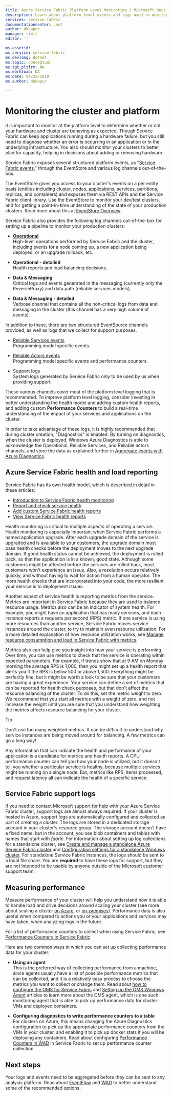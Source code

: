 ```yaml
---
title: Azure Service Fabric Platform Level Monitoring | Microsoft Docs
description: Learn about platform level events and logs used to monitor and diagnose Azure Service Fabric clusters.
services: service-fabric
documentationcenter: .net
author: dkkapur
manager: timlt
editor: ''

ms.assetid:
ms.service: service-fabric
ms.devlang: dotnet
ms.topic: conceptual
ms.tgt_pltfrm: NA
ms.workload: NA
ms.date: 04/25/2018
ms.author: dekapur

---
```


# Monitoring the cluster and platform

It is important to monitor at the platform level to determine whether or not your hardware and cluster are behaving as expected. Though Service Fabric can keep applications running during a hardware failure, but you still need to diagnose whether an error is occurring in an application or in the underlying infrastructure. You also should monitor your clusters to better plan for capacity, helping in decisions about adding or removing hardware.

Service Fabric exposes several structured platform events, as "[Service Fabric events](service-fabric-diagnostics-events.md)," through the EventStore and various log channels out-of-the-box. 

The EventStore gives you access to your cluster's events on a per entity basis (entities including cluster, nodes, applications, services, partitions, replicas, and containers) and exposes them via REST APIs and the Service Fabric client library. Use the EventStore to monitor your dev/test clusters, and for getting a point-in-time understanding of the state of your production clusters. Read more about this at [EventStore Overview](service-fabric-diagnostics-eventstore.md).

Service Fabric also provides the following log channels out-of-the-box for setting up a pipeline to monitor your production clusters:

* [**Operational**](service-fabric-diagnostics-event-generation-operational.md)  
High-level operations performed by Service Fabric and the cluster, including events for a node coming up, a new application being deployed, or an upgrade rollback, etc.

* **Operational - detailed**  
Health reports and load balancing decisions.

* **Data & Messaging**  
Critical logs and events generated in the messaging (currently only the ReverseProxy) and data path (reliable services models).

* **Data & Messaging - detailed**  
Verbose channel that contains all the non-critical logs from data and messaging in the cluster (this channel has a very high volume of events).

In addition to these, there are two structured EventSource channels provided, as well as logs that we collect for support purposes.

* [Reliable Services events](service-fabric-reliable-services-diagnostics.md)  
Programming model specific events.

* [Reliable Actors events](service-fabric-reliable-actors-diagnostics.md)  
Programming model specific events and performance counters.

* Support logs  
System logs generated by Service Fabric only to be used by us when providing support.

These various channels cover most of the platform level logging that is recommended. To improve platform level logging, consider investing in better understanding the health model and adding custom health reports, and adding custom **Performance Counters** to build a real-time understanding of the impact of your services and applications on the cluster.

In order to take advantage of these logs, it is highly recommended that during cluster creation, "Diagnostics" is enabled. 
By turning on diagnostics, when the cluster is deployed, Windows Azure Diagnostics is able to acknowledge the Operational, 
Reliable Services, and Reliable actors channels, and store the data as explained further 
in [Aggregate events with Azure Diagnostics](service-fabric-diagnostics-event-aggregation-wad.md).

## Azure Service Fabric health and load reporting

Service Fabric has its own health model, which is described in detail in these articles:

- [Introduction to Service Fabric health monitoring](service-fabric-health-introduction.md)
- [Report and check service health](service-fabric-diagnostics-how-to-report-and-check-service-health.md)
- [Add custom Service Fabric health reports](service-fabric-report-health.md)
- [View Service Fabric health reports](service-fabric-view-entities-aggregated-health.md)

Health monitoring is critical to multiple aspects of operating a service. Health monitoring is especially important when Service Fabric performs a named application upgrade. After each upgrade domain of the service is upgraded and is available to your customers, the upgrade domain must pass health checks before the deployment moves to the next upgrade domain. If good health status cannot be achieved, the deployment is rolled back, so that the application is in a known, good state. Although some customers might be affected before the services are rolled back, most customers won't experience an issue. Also, a resolution occurs relatively quickly, and without having to wait for action from a human operator. The more health checks that are incorporated into your code, the more resilient your service is to deployment issues.

Another aspect of service health is reporting metrics from the service. Metrics are important in Service Fabric because they are used to balance resource usage. Metrics also can be an indicator of system health. For example, you might have an application that has many services, and each instance reports a requests per second (RPS) metric. If one service is using more resources than another service, Service Fabric moves service instances around the cluster, to try to maintain even resource utilization. For a more detailed explanation of how resource utilization works, see [Manage resource consumption and load in Service Fabric with metrics](service-fabric-cluster-resource-manager-metrics.md).

Metrics also can help give you insight into how your service is performing. Over time, you can use metrics to check that the service is operating within expected parameters. For example, if trends show that at 9 AM on Monday morning the average RPS is 1,000, then you might set up a health report that alerts you if the RPS is below 500 or above 1,500. Everything might be perfectly fine, but it might be worth a look to be sure that your customers are having a great experience. Your service can define a set of metrics that can be reported for health check purposes, but that don't affect the resource balancing of the cluster. To do this, set the metric weight to zero. We recommend that you start all metrics with a weight of zero, and not increase the weight  until you are sure that you understand how weighting the metrics affects resource balancing for your cluster.

> [!TIP]
> Don't use too many weighted metrics. It can be difficult to understand why service instances are being moved around for balancing. A few metrics can go a long way!

Any information that can indicate the health and performance of your application is a candidate for metrics and health reports. A CPU performance counter can tell you how your node is utilized, but it doesn't tell you whether a particular service is healthy, because multiple services might be running on a single node. But, metrics like RPS, items processed, and request latency all can indicate the health of a specific service.

## Service Fabric support logs

If you need to contact Microsoft support for help with your Azure Service Fabric cluster, support logs are almost always required. If your cluster is hosted in Azure, support logs are automatically configured and collected as part of creating a cluster. The logs are stored in a dedicated storage account in your cluster's resource group. The storage account doesn't have a fixed name, but in the account, you see blob containers and tables with names that start with *fabric*. For information about setting up log collections for a standalone cluster, see [Create and manage a standalone Azure Service Fabric cluster](service-fabric-cluster-creation-for-windows-server.md) and [Configuration settings for a standalone Windows cluster](service-fabric-cluster-manifest.md). For standalone Service Fabric instances, the logs should be sent to a local file share. You are **required** to have these logs for support, but they are not intended to be usable by anyone outside of the Microsoft customer support team.

## Measuring performance

Measure performance of your cluster will help you understand how it is able to handle load and drive decisions around scaling your cluster (see more about scaling a cluster [on Azure](service-fabric-cluster-scale-up-down.md), or [on-premises](service-fabric-cluster-windows-server-add-remove-nodes.md)). Performance data is also useful when compared to actions you or your applications and services may have taken, when analyzing logs in the future. 

For a list of performance counters to collect when using Service Fabric, see [Performance Counters in Service Fabric](service-fabric-diagnostics-event-generation-perf.md)

Here are two common ways in which you can set up collecting performance data for your cluster:

* **Using an agent**  
This is the preferred way of collecting performance from a machine, since agents usually have a list of possible performance metrics that can be collected, and it is a relatively easy process to choose the metrics you want to collect or change them. Read about [how to configure the OMS for Service Fabric](service-fabric-diagnostics-event-analysis-oms.md) and [Setting up the OMS Windows Agent](../log-analytics/log-analytics-windows-agent.md) articles to learn more about the OMS agent, which is one such monitoring agent that is able to pick up performance data for cluster VMs and deployed containers.

* **Configuring diagnostics to write performance counters to a table**  
For clusters on Azure, this means changing the Azure Diagnostics configuration to pick up the appropriate performance counters from the VMs in your cluster, and enabling it to pick up docker stats if you will be deploying any containers. Read about configuring [Performance Counters in WAD](service-fabric-diagnostics-event-aggregation-wad.md) in Service Fabric to set up performance counter collection.

## Next steps

Your logs and events need to be aggregated before they can be sent to any analysis platform. Read about [EventFlow](service-fabric-diagnostics-event-aggregation-eventflow.md) and [WAD](service-fabric-diagnostics-event-aggregation-wad.md) to better understand some of the recommended options.
